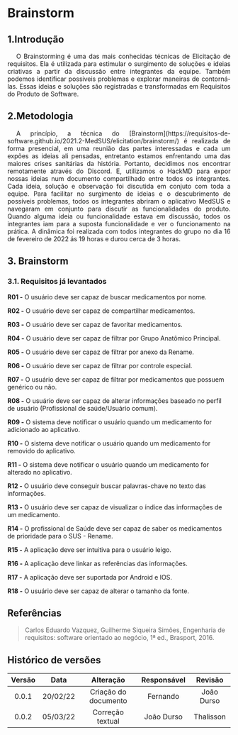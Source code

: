 # Brainstorm

## 1.Introdução

<p style="text-indent: 20px; text-align: justify">
O Brainstorming é uma das mais conhecidas técnicas de Elicitação de requisitos. Ela é utilizada para estimular o surgimento de soluções e ideias criativas a partir da discussão entre integrantes da equipe. Também podemos identificar possiveis problemas e explorar maneiras de contorná-las. Essas ideias e soluções são registradas e transformadas em Requisitos do Produto de Software.
</p>

## 2.Metodologia

<p style="text-indent: 20px; text-align: justify">
A princípio, a técnica do [Brainstorm](https://requisitos-de-software.github.io/2021.2-MedSUS/elicitation/brainstorm/) é realizada de forma presencial, em uma reunião das partes interessadas e cada um expões as ideias ali pensadas, entretanto estamos enfrentando uma das maiores crises sanitárias da história. Portanto, decidimos nos
encontrar remotamente através do Discord. E, utilizamos o HackMD para expor nossas ideias num documento compartilhado entre todos os integrantes. Cada ideia, solução e observação foi discutida em conjuto com toda a equipe. Para facilitar no surgimento de ideias e o descubrimento de possíveis problemas, todos os integrantes abriram o aplicativo MedSUS e navegaram em conjunto para discutir
as funcionalidades do produto. Quando alguma ideia ou funcionalidade estava em discussão, todos os integrantes iam para a suposta funcionalidade e ver o funcionamento na prática. A dinâmica foi realizada com todos integrantes do grupo no dia 16 de fevereiro de 2022 ás 19 horas e durou cerca de 3 horas.
</p>

## 3. Brainstorm

<p style="text-indent: 20px; text-align: justify">

### 3.1. Requisitos já levantados

**R01 -** O usuário deve ser capaz de buscar medicamentos por nome.</p>
**R02 -** O usuário deve ser capaz de compartilhar medicamentos.</p>
**R03 -** O usuário deve ser capaz de favoritar medicamentos.</p>
**R04 -** O usuário deve ser capaz de filtrar por Grupo Anatômico Principal.</p>
**R05 -** O usuário deve ser capaz de filtrar por anexo da Rename.</p>
**R06 -** O usuário deve ser capaz de filtrar por controle especial.</p>
**R07 -** O usuário deve ser capaz de filtrar por medicamentos que possuem genérico ou não.</p>
**R08 -** O usuário deve ser capaz de alterar informações baseado no perfil de usuário (Profissional de saúde/Usuário comum).</p>
**R09 -** O sistema deve notificar o usuário quando um medicamento for adicionado ao aplicativo.</p>
**R10 -** O sistema deve notificar o usuário quando um medicamento for removido do aplicativo.</p>
**R11 -** O sistema deve notificar o usuário quando um medicamento for alterado no aplicativo.</p>
**R12 -** O usuário deve conseguir buscar palavras-chave no texto das informações.</p>
**R13 -** O usuário deve ser capaz de visualizar o índice das informações de um medicamento.</p>
**R14 -** O profissional de Saúde deve ser capaz de saber os medicamentos de prioridade para o SUS - Rename.</p>
**R15 -** A aplicação deve ser intuitiva para o usuário leigo.</p>
**R16 -** A aplicação deve linkar as referências das informações.</p>
**R17 -** A aplicação deve ser suportada por Android e IOS.</p>
**R18 -** O usuário deve ser capaz de alterar o tamanho da fonte.</p>

</p>

## Referências

> Carlos Eduardo Vazquez, Guilherme Siqueira Simões, Engenharia de requisitos: software orientado ao negócio, 1ª ed., Brasport, 2016.

## Histórico de versões

| Versão |   Data   |      Alteração       | Responsável |  Revisão   |
| :----: | :------: | :------------------: | :---------: | :--------: |
| 0.0.1  | 20/02/22 | Criação do documento |  Fernando   | João Durso |
| 0.0.2  | 05/03/22 |   Correção textual   | João Durso  | Thalisson  |
